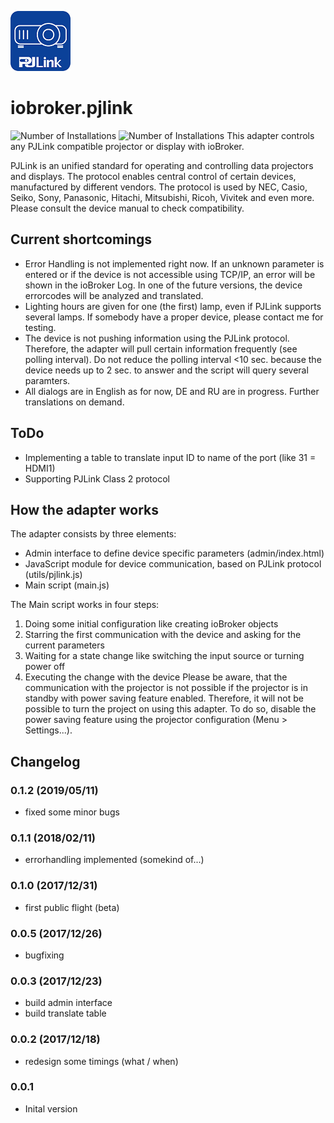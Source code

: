 ![Logo](admin/pjlink.png)
# iobroker.pjlink
![Number of Installations](http://iobroker.live/badges/pjlink-installed.svg) ![Number of Installations](http://iobroker.live/badges/pjlink-stable.svg) This adapter controls any PJLink compatible projector or display with ioBroker.

PJLink is an unified standard for operating and controlling data projectors and displays. The protocol enables central control of certain devices, manufactured by different vendors. The protocol is used by NEC, Casio, Seiko, Sony, Panasonic, Hitachi, Mitsubishi, Ricoh, Vivitek and even more. Please consult the device manual to check compatibility.

## Current shortcomings
- Error Handling is not implemented right now. If an unknown parameter is entered or if the device is not accessible using TCP/IP, an error will be shown in the ioBroker Log. In one of the future versions, the device errorcodes will be analyzed and translated.
- Lighting hours are given for one (the first) lamp, even if PJLink supports several lamps. If somebody have a proper device, please contact me for testing.
- The device is not pushing information using the PJLink protocol. Therefore, the adapter will pull certain information frequently (see 
polling interval). Do not reduce the polling interval <10 sec. because the device needs up to 2 sec. to answer and the script will query several paramters.
- All dialogs are in English as for now, DE and RU are in progress. Further translations on demand.

## ToDo
- Implementing a table to translate input ID to name of the port (like 31 = HDMI1)
- Supporting PJLink Class 2 protocol

## How the adapter works
The adapter consists by three elements:
-	Admin interface to define device specific parameters (admin/index.html)
-	JavaScript module for device communication, based on PJLink protocol (utils/pjlink.js)
-	Main script (main.js)

The Main script works in four steps:
1)	Doing some initial configuration like creating ioBroker objects
2)	Starring the first communication with the device and asking for the current parameters 
3)	Waiting for a state change like switching the input source or turning power off
4)	Executing the change with the device
Please be aware, that the communication with the projector is not possible if the projector is in standby with power saving feature enabled. Therefore, it will not be possible to turn the project on using this adapter. To do so, disable the power saving feature using the projector configuration (Menu > Settings...).

## Changelog
### 0.1.2 (2019/05/11)
- fixed some minor bugs

### 0.1.1 (2018/02/11)
- errorhandling implemented (somekind of...)

### 0.1.0 (2017/12/31)
- first public flight (beta)

### 0.0.5 (2017/12/26)
- bugfixing

### 0.0.3 (2017/12/23)
- build admin interface
- build translate table

### 0.0.2 (2017/12/18)
- redesign some timings (what / when)

### 0.0.1
- Inital version

